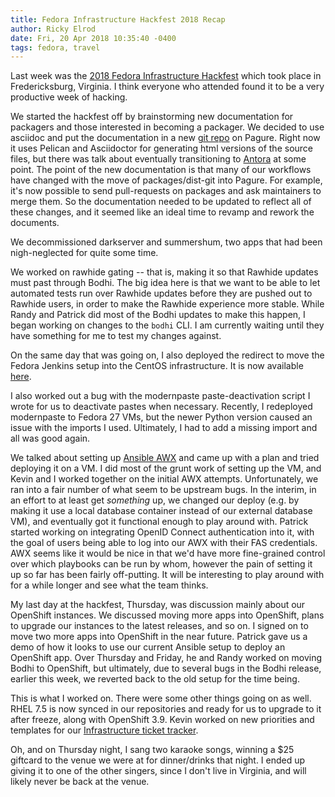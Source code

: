 ```yaml
---
title: Fedora Infrastructure Hackfest 2018 Recap
author: Ricky Elrod
date: Fri, 20 Apr 2018 10:35:40 -0400
tags: fedora, travel
---
```


Last week was the
[2018 Fedora Infrastructure Hackfest](https://fedoraproject.org/wiki/Infrastructure_Hackathon_2018)
which took place in Fredericksburg, Virginia. I think everyone who attended
found it to be a very productive week of hacking.

We started the hackfest off by brainstorming new documentation for packagers and
those interested in becoming a packager. We decided to use asciidoc and put the
documentation in a new
[git repo](https://pagure.io/fedora-docs/package-maintainer-docs) on
Pagure. Right now it uses Pelican and Asciidoctor for generating html versions
of the source files, but there was talk about eventually transitioning to
[Antora](https://antora.org/) at some point. The point of the new documentation
is that many of our workflows have changed with the move of packages/dist-git
into Pagure. For example, it's now possible to send pull-requests on packages
and ask maintainers to merge them. So the documentation needed to be updated to
reflect all of these changes, and it seemed like an ideal time to revamp and
rework the documents.

We decommissioned darkserver and summershum, two apps that had been
nigh-neglected for quite some time.

We worked on rawhide gating -- that is, making it so that Rawhide updates must
past through Bodhi. The big idea here is that we want to be able to let
automated tests run over Rawhide updates before they are pushed out to Rawhide
users, in order to make the Rawhide experience more stable. While Randy and
Patrick did most of the Bodhi updates to make this happen, I began working on
changes to the `bodhi` CLI. I am currently waiting until they have something for
me to test my changes against.

On the same day that was going on, I also deployed the redirect to move the
Fedora Jenkins setup into the CentOS infrastructure. It is now available
[here](https://jenkins-fedora-infra.apps.ci.centos.org/).

I also worked out a bug with the modernpaste paste-deactivation script I wrote
for us to deactivate pastes when necessary. Recently, I redeployed modernpaste
to Fedora 27 VMs, but the newer Python version caused an issue with the imports
I used. Ultimately, I had to add a missing import and all was good again.

We talked about setting up [Ansible AWX](https://github.com/ansible/awx/) and
came up with a plan and tried deploying it on a VM. I did most of the grunt work
of setting up the VM, and Kevin and I worked together on the initial AWX
attempts. Unfortunately, we ran into a fair number of what seem to be upstream
bugs. In the interim, in an effort to at least get _something_ up, we changed
our deploy (e.g. by making it use a local database container instead of our
external database VM), and eventually got it functional enough to play around
with. Patrick started working on integrating OpenID Connect authentication into
it, with the goal of users being able to log into our AWX with their FAS
credentials. AWX seems like it would be nice in that we'd have more fine-grained
control over which playbooks can be run by whom, however the pain of setting it
up so far has been fairly off-putting. It will be interesting to play around
with for a while longer and see what the team thinks.

My last day at the hackfest, Thursday, was discussion mainly about our OpenShift
instances. We discussed moving more apps into OpenShift, plans to upgrade our
instances to the latest releases, and so on. I signed on to move two more apps
into OpenShift in the near future. Patrick gave us a demo of how it looks to use
our current Ansible setup to deploy an OpenShift app. Over Thursday and Friday,
he and Randy worked on moving Bodhi to OpenShift, but ultimately, due to several
bugs in the Bodhi release, earlier this week, we reverted back to the old setup
for the time being.

This is what I worked on. There were some other things going on as well. RHEL
7.5 is now synced in our repositories and ready for us to upgrade to it after
freeze, along with OpenShift 3.9. Kevin worked on new priorities and templates
for our
[Infrastructure ticket tracker](https://pagure.io/fedora-infrastructure/issues/).

Oh, and on Thursday night, I sang two karaoke songs, winning a $25 giftcard to
the venue we were at for dinner/drinks that night. I ended up giving it to one
of the other singers, since I don't live in Virginia, and will likely never be
back at the venue.
